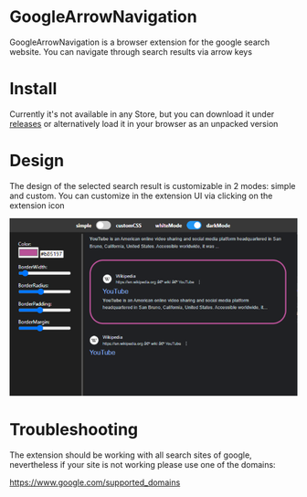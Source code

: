 # GoogleArrowNavigation
GoogleArrowNavigation is a browser extension for the google search website. You can navigate through search results via arrow keys

# Install
Currently it's not available in any Store, but you can download it under [releases](https://github.com/jusnim/GoogleArrowNavigation/releases) or alternatively load it in your browser as an unpacked version

# Design
The design of the selected search result is customizable in 2 modes: simple and custom. You can customize in the extension UI via clicking on the extension icon

![](./img/previewExample.png)

# Troubleshooting
The extension should be working with all search sites of google, nevertheless if your site is not working please use one of the domains:

https://www.google.com/supported_domains